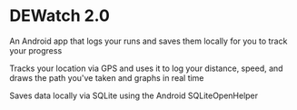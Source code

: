 # DEWatch 2.0

An Android app that logs your runs and saves them locally for you to track your progress

Tracks your location via GPS and uses it to log your distance, speed, and draws the path you've taken and  graphs in real time

Saves data locally via SQLite using the Android SQLiteOpenHelper
